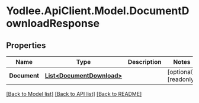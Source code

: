 # Yodlee.ApiClient.Model.DocumentDownloadResponse

## Properties

Name | Type | Description | Notes
------------ | ------------- | ------------- | -------------
**Document** | [**List&lt;DocumentDownload&gt;**](DocumentDownload.md) |  | [optional] [readonly] 

[[Back to Model list]](../README.md#documentation-for-models) [[Back to API list]](../README.md#documentation-for-api-endpoints) [[Back to README]](../README.md)

